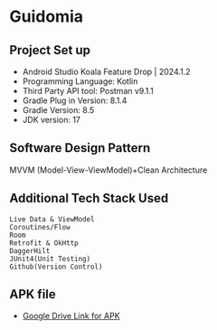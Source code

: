 
# Guidomia

## Project Set up
- Android Studio Koala Feature Drop | 2024.1.2
- Programming Language: Kotlin
- Third Party API tool: Postman v9.1.1
- Gradle Plug in Version: 8.1.4 
- Gradle Version: 8.5
- JDK version: 17 

## Software Design Pattern
MVVM (Model-View-ViewModel)+Clean Architecture


## Additional Tech Stack Used

    Live Data & ViewModel
    Coroutines/Flow
    Room
    Retrofit & OkHttp
    DaggerHilt
    JUnit4(Unit Testing)
    Github(Version Control)


## APK file 

 - [Google Drive Link for APK](https://drive.google.com/file/d/1zaC40frgzkWlh5cMw-P9Z9A7L9_cmrb_/view?usp=sharing)

